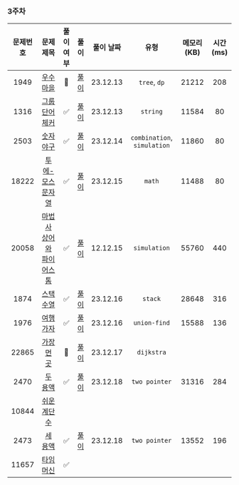 ### 3주차

| 문제번호 |                         문제 제목                     | 풀이 여부 |                    풀이                    |  풀이 날짜   |     유형      |  메모리(KB) |    시간(ms)   |
|:----:|:-----------------------------------------------------:|:-:|:----------------------------------------:|:--------:|:-----------:|:----------:|:---------:|
|1949| [우수 마을](https://www.acmicpc.net/problem/1949) | 🤔 | [풀이](./BOJ_1949_우수마을.java) | 23.12.13 | `tree`, `dp` | 21212 | 208 |
|1316| [그룹 단어 체커](https://www.acmicpc.net/problem/1316) | ✅ | [풀이](./BOJ_1316_그룹단어체커.java) | 23.12.13 | `string` | 11584 | 80 |
|2503| [숫자 야구](https://www.acmicpc.net/problem/2503) | ✅ | [풀이](./BOJ_2503_숫자야구.java) | 23.12.14  | `combination`, `simulation`| 11860 | 80 |
|18222| [투에-모스 문자열](https://www.acmicpc.net/problem/18222) | ✅ | [풀이](./BOJ_18222_투에모스문자열.java) | 23.12.15 | `math` | 11488 | 80 |
|20058| [마법사 상어와 파이어스톰](https://www.acmicpc.net/problem/20058) |  ✅  | [풀이](./BOJ_20058_마법사상어와파이어스톰.java) | 12.12.15 | `simulation` | 55760 | 440 |
|1874| [스택 수열](https://www.acmicpc.net/problem/1874) | ✅ | [풀이](./BOJ_1874_스택수열.java) | 23.12.16 | `stack` | 28648 | 316 |
|1976| [여행 가자](https://www.acmicpc.net/problem/1976) | ✅ | [풀이](./BOJ_1976_여행가자.java) | 23.12.16 | `union-find` | 15588 | 136 |
|22865| [가장 먼 곳](https://www.acmicpc.net/problem/22865) | 🤔 | [풀이](./BOJ_1976_가장먼곳.java) | 23.12.17 | `dijkstra` |  |  |
|2470| [두 용액](https://www.acmicpc.net/problem/2470) |  ✅  | [풀이](./BOJ_2470_두용액.java) | 23.12.18 | `two pointer` | 31316 | 284 |
|10844| [쉬운 계단 수](https://www.acmicpc.net/problem/10844) |  |  |  |  |  |  |
|2473| [세 용액](https://www.acmicpc.net/problem/2473) | ✅ | [풀이](./BOJ_2473_세용액.java) | 23.12.18 | `two pointer` | 13552 | 196 |
|11657| [타임머신](https://www.acmicpc.net/problem/11657) | ✅ |  |  |  |  |  |